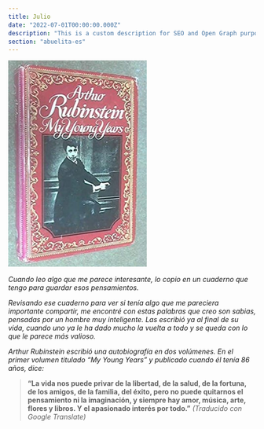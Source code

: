 ```yaml
---
title: Julio
date: "2022-07-01T00:00:00.000Z"
description: "This is a custom description for SEO and Open Graph purposes, rather than the default generated excerpt. Simply add a description field to the frontmatter."
section: "abuelita-es"
---
```


![PostImg](../images/jul22.jpg)

*Cuando leo algo que me parece interesante, lo copio en un cuaderno que tengo para guardar esos pensamientos.*

*Revisando ese cuaderno para ver si tenía algo que me pareciera importante compartir, me encontré con estas palabras que creo son sabias, pensadas por un hombre muy inteligente. Las escribió ya al final de su vida, cuando uno ya le ha dado mucho la vuelta a todo y se queda con lo que le parece más valioso.*

*Arthur Rubinstein escribió una autobiografía en dos volúmenes. En el primer volumen titulado “My Young Years” y publicado cuando él tenía 86 años, dice:*

> **“La vida nos puede privar de la libertad, de la salud, de la fortuna, de los amigos, de la familia, del éxito, pero no puede quitarnos el pensamiento ni la imaginación, y siempre hay amor, música, arte, flores y libros. Y el apasionado interés por todo.”** *(Traducido con Google Translate)*
